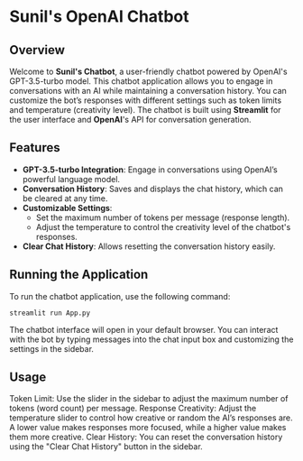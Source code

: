 # Sunil's OpenAI Chatbot

## Overview

Welcome to **Sunil's Chatbot**, a user-friendly chatbot powered by OpenAI's GPT-3.5-turbo model. This chatbot application allows you to engage in conversations with an AI while maintaining a conversation history. You can customize the bot’s responses with different settings such as token limits and temperature (creativity level). The chatbot is built using **Streamlit** for the user interface and **OpenAI**'s API for conversation generation.

## Features

- **GPT-3.5-turbo Integration**: Engage in conversations using OpenAI’s powerful language model.
- **Conversation History**: Saves and displays the chat history, which can be cleared at any time.
- **Customizable Settings**: 
  - Set the maximum number of tokens per message (response length).
  - Adjust the temperature to control the creativity level of the chatbot's responses.
- **Clear Chat History**: Allows resetting the conversation history easily.

## Running the Application

To run the chatbot application, use the following command:
```
streamlit run App.py
```

The chatbot interface will open in your default browser. You can interact with the bot by typing messages into the chat input box and customizing the settings in the sidebar.

## Usage

Token Limit: Use the slider in the sidebar to adjust the maximum number of tokens (word count) per message.
Response Creativity: Adjust the temperature slider to control how creative or random the AI’s responses are. A lower value
makes responses more focused, while a higher value makes them more creative.
Clear History: You can reset the conversation history using the "Clear Chat History" button in the sidebar.


